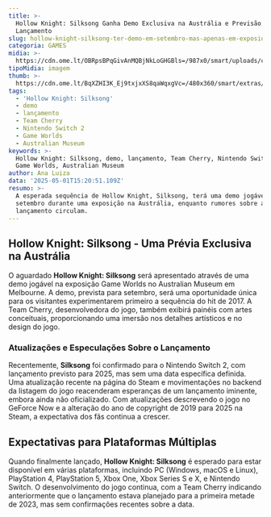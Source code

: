 ```yaml
---
title: >-
  Hollow Knight: Silksong Ganha Demo Exclusiva na Austrália e Previsão de
  Lançamento
slug: hollow-knight-silksong-ter-demo-em-setembro-mas-apenas-em-exposio
categoria: GAMES
midia: >-
  https://cdn.ome.lt/OBRpsBPqGivAnMQBjNkLoGHGBls=/987x0/smart/uploads/conteudo/fotos/OMELETE_CAPA_-_2025-05-01T120622.879.png
tipoMidia: imagem
thumb: >-
  https://cdn.ome.lt/BqXZHI3K_Ej9txjxXS8qaWqxgVc=/480x360/smart/extras/conteudos/omelete_THUMB_-_2025-05-01T120605.950.png
tags:
  - 'Hollow Knight: Silksong'
  - demo
  - lançamento
  - Team Cherry
  - Nintendo Switch 2
  - Game Worlds
  - Australian Museum
keywords: >-
  Hollow Knight: Silksong, demo, lançamento, Team Cherry, Nintendo Switch 2,
  Game Worlds, Australian Museum
author: Ana Luiza
data: '2025-05-01T15:20:51.109Z'
resumo: >-
  A esperada sequência de Hollow Knight, Silksong, terá uma demo jogável em
  setembro durante uma exposição na Austrália, enquanto rumores sobre a data de
  lançamento circulam.
---
```


## Hollow Knight: Silksong - Uma Prévia Exclusiva na Austrália

O aguardado **Hollow Knight: Silksong** será apresentado através de uma demo jogável na exposição Game Worlds no Australian Museum em Melbourne. A demo, prevista para setembro, será uma oportunidade única para os visitantes experimentarem primeiro a sequência do hit de 2017. A Team Cherry, desenvolvedora do jogo, também exibirá painéis com artes conceituais, proporcionando uma imersão nos detalhes artísticos e no design do jogo.

### Atualizações e Especulações Sobre o Lançamento

Recentemente, **Silksong** foi confirmado para o Nintendo Switch 2, com lançamento previsto para 2025, mas sem uma data específica definida. Uma atualização recente na página do Steam e movimentações no backend da listagem do jogo reacenderam esperanças de um lançamento iminente, embora ainda não oficializado. Com atualizações descrevendo o jogo no GeForce Now e a alteração do ano de copyright de 2019 para 2025 na Steam, a expectativa dos fãs continua a crescer.

## Expectativas para Plataformas Múltiplas

Quando finalmente lançado, **Hollow Knight: Silksong** é esperado para estar disponível em várias plataformas, incluindo PC (Windows, macOS e Linux), PlayStation 4, PlayStation 5, Xbox One, Xbox Series S e X, e Nintendo Switch. O desenvolvimento do jogo continua, com a Team Cherry indicando anteriormente que o lançamento estava planejado para a primeira metade de 2023, mas sem confirmações recentes sobre a data.
